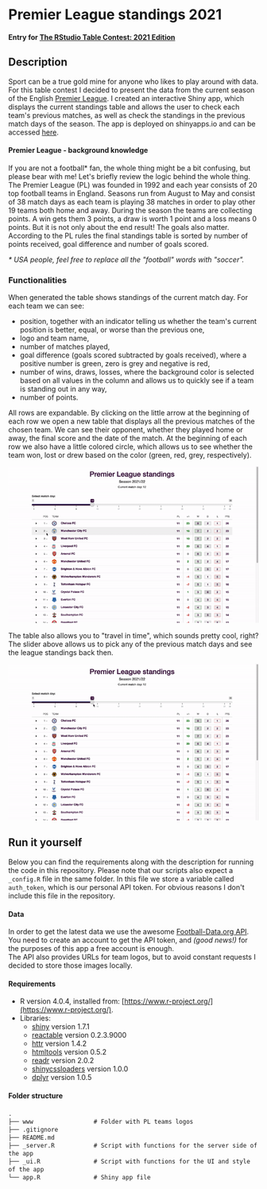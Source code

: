 # Premier League standings 2021
#### Entry for [The RStudio Table Contest: 2021 Edition](https://www.rstudio.com/blog/rstudio-table-contest-2021/)

## Description
Sport can be a true gold mine for anyone who likes to play around with data. For this table contest I decided to present the data from the current season of the English [Premier League](https://www.premierleague.com/). I created an interactive Shiny app, which displays the current standings table and allows the user to check each team's previous matches, as well as check the standings in the previous match days of the season. The app is deployed on shinyapps.io and can be accessed [here](https://ggapac.shinyapps.io/PL-table-shiny/).

#### Premier League - background knowledge
If you are not a football* fan, the whole thing might be a bit confusing, but please bear with me! Let's briefly review the logic behind the whole thing. The Premier League (PL) was founded in 1992 and each year consists of 20 top football teams in England. Seasons run from August to May and consist of 38 match days as each team is playing 38 matches in order to play other 19 teams both home and away. During the season the teams are collecting points. A win gets them 3 points, a draw is worth 1 point and a loss means 0 points. But it is not only about the end result! The goals also matter. According to the PL rules the final standings table is sorted by number of points received, goal difference and number of goals scored.

*\* USA people, feel free to replace all the "football" words with "soccer".*

### Functionalities
When generated the table shows standings of the current match day. For each team we can see: 
- position, together with an indicator telling us whether the team's current position is better, equal, or worse than the previous one,
- logo and team name,
- number of matches played,
- goal difference (goals scored subtracted by goals received), where a positive number is green, zero is grey and negative is red,
- number of wins, draws, losses, where the background color is selected based on all values in the column and allows us to quickly see if a team is standing out in any way,
- number of points.  

All rows are expandable. By clicking on the little arrow at the beginning of each row we open a new table that displays all the previous matches of the chosen team. We can see their opponent, whether they played home or away, the final score and the date of the match. At the beginning of each row we also have a little colored circle, which allows us to see whether the team won, lost or drew based on the color (green, red, grey, respectively).

![Expandable rows](/examples/expandable.gif)

The table also allows you to "travel in time", which sounds pretty cool, right? The slider above allows us to pick any of the previous match days and see the league standings back then.

![Slider](/examples/slider.gif)

## Run it yourself
Below you can find the requirements along with the description for running the code in this repository. Please note that our scripts also expect a `_config.R` file in the same folder. In this file we store a variable called `auth_token`, which is our personal API token. For obvious reasons I don't include this file in the repository.

#### Data
In order to get the latest data we use the awesome [Football-Data.org API](https://www.football-data.org/). You need to create an account to get the API token, and *(good news!)* for the purposes of this app a free account is enough.  
The API also provides URLs for team logos, but to avoid constant requests I decided to store those images locally.

#### Requirements
- R version 4.0.4, installed from: [https://www.r-project.org/](https://www.r-project.org/).  
- Libraries:
    - [shiny](https://cran.r-project.org/web/packages/shiny/index.html) version 1.7.1
    - [reactable](https://cran.r-project.org/web/packages/reactable/index.html) version 0.2.3.9000
    - [httr](https://cran.r-project.org/web/packages/httr/index.html) version 1.4.2
    - [htmltools](https://cran.r-project.org/web/packages/htmltools/index.html) version 0.5.2
    - [readr](https://cran.r-project.org/web/packages/readr/index.html) version 2.0.2
    - [shinycssloaders](https://cran.r-project.org/web/packages/shinycssloaders/index.html) version 1.0.0
    - [dplyr](https://cran.r-project.org/web/packages/dplyr/index.html) version 1.0.5


#### Folder structure

    .
    ├── www                 # Folder with PL teams logos                    
    ├── .gitignore                  
    ├── README.md                    	
    ├── _server.R           # Script with functions for the server side of the app
    ├── _ui.R               # Script with functions for the UI and style of the app
    └── app.R               # Shiny app file
